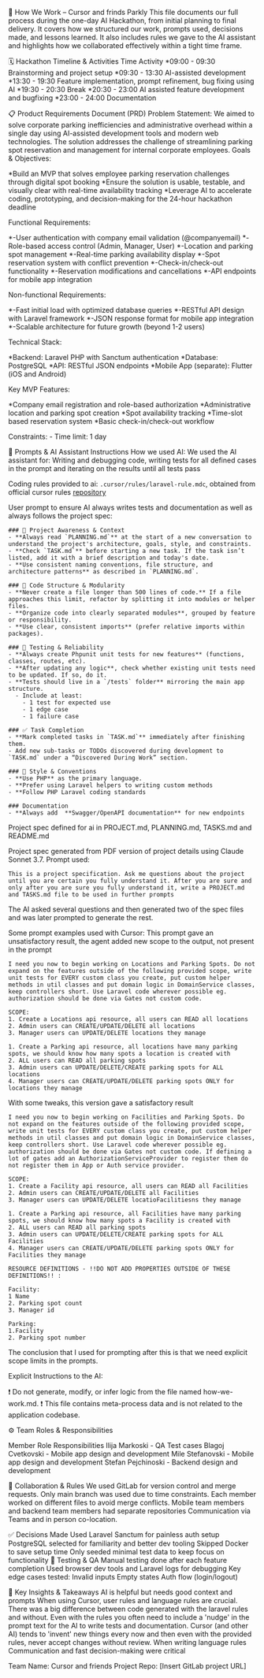 🧠 How We Work – Cursor and frinds Parkly 
This file documents our full process during the one-day AI Hackathon, from initial planning to final delivery. It covers how we structured our work, prompts used, decisions made, and lessons learned. It also includes rules we gave to the AI assistant and highlights how we collaborated effectively within a tight time frame.

🗓️ Hackathon Timeline & Activities
Time	Activity
*09:00 - 09:30	Brainstorming and project setup
*09:30 - 13:30 	AI-assisted development
*13:30 - 19:30	Feature implementation, prompt refinement, bug fixing using AI
*19:30 - 20:30	Break
*20:30 - 23:00   AI assisted feature development and bugfixing
*23:00 - 24:00   Documentation

📋 Product Requirements Document (PRD)
Problem Statement:
We aimed to solve corporate parking inefficiencies and administrative overhead within a single day using AI-assisted development tools and modern web technologies. The solution addresses the challenge of streamlining parking spot reservation and management for internal corporate employees.
Goals & Objectives:

*Build an MVP that solves employee parking reservation challenges through digital spot booking
*Ensure the solution is usable, testable, and visually clear with real-time availability tracking
*Leverage AI to accelerate coding, prototyping, and decision-making for the 24-hour hackathon deadline

Functional Requirements:

 *-User authentication with company email validation (@companyemail)
 *-Role-based access control (Admin, Manager, User)
 *-Location and parking spot management
 *-Real-time parking availability display
 *-Spot reservation system with conflict prevention
 *-Check-in/check-out functionality 
 *-Reservation modifications and cancellations
 *-API endpoints for mobile app integration

Non-functional Requirements:

*-Fast initial load with optimized database queries
*-RESTful API design with Laravel framework
*-JSON response format for mobile app integration
*-Scalable architecture for future growth (beyond 1-2 users)

Technical Stack:

*Backend: Laravel PHP with Sanctum authentication
*Database: PostgreSQL
*API: RESTful JSON endpoints
*Mobile App (separate): Flutter (iOS and Android)

Key MVP Features:

*Company email registration and role-based authorization
*Administrative location and parking spot creation
*Spot availability tracking
*Time-slot based reservation system
*Basic check-in/check-out workflow

Constraints: - Time limit: 1 day 

🤖 Prompts & AI Assistant Instructions
How we used AI: We used the AI assistant for: Writing and debugging code, writing tests for all defined cases in the prompt and iterating on the results until all tests pass

Coding rules provided to ai: `.cursor/rules/laravel-rule.mdc`, obtained from official cursor rules [repository](https://cursor.directory/laravel-cursor-rules)

User prompt to ensure AI always writes tests and documentation as well as always follows the project spec:

```
### 🔄 Project Awareness & Context
- **Always read `PLANNING.md`** at the start of a new conversation to understand the project's architecture, goals, style, and constraints.
- **Check `TASK.md`** before starting a new task. If the task isn’t listed, add it with a brief description and today's date.
- **Use consistent naming conventions, file structure, and architecture patterns** as described in `PLANNING.md`.

### 🧱 Code Structure & Modularity
- **Never create a file longer than 500 lines of code.** If a file approaches this limit, refactor by splitting it into modules or helper files.
- **Organize code into clearly separated modules**, grouped by feature or responsibility.
- **Use clear, consistent imports** (prefer relative imports within packages).

### 🧪 Testing & Reliability
- **Always create Phpunit unit tests for new features** (functions, classes, routes, etc).
- **After updating any logic**, check whether existing unit tests need to be updated. If so, do it.
- **Tests should live in a `/tests` folder** mirroring the main app structure.
  - Include at least:
    - 1 test for expected use
    - 1 edge case
    - 1 failure case

### ✅ Task Completion
- **Mark completed tasks in `TASK.md`** immediately after finishing them.
- Add new sub-tasks or TODOs discovered during development to `TASK.md` under a “Discovered During Work” section.

### 📎 Style & Conventions
- **Use PHP** as the primary language.
- **Prefer using Laravel helpers to writing custom methods
- **Follow PHP Laravel coding standards

### Documentation
- **Always add  **Swagger/OpenAPI documentation** for new endpoints
```

Project spec defined for ai in PROJECT.md, PLANNING.md, TASKS.md and README.md 

Project spec generated from PDF version of project details using Claude Sonnet 3.7. 
Prompt used:

```
This is a project specification. Ask me questions about the project until you are certain you fully understand it. After you are sure and only after you are sure you fully understand it, write a PROJECT.md and TASKS.md file to be used in further prompts
```

The AI asked several questions and then generated two of the spec files and was later prompted to generate the rest. 


Some prompt examples used with Cursor:
This prompt gave an unsatisfactory result, the agent added new scope to the output, not present in the prompt

```
I need you now to begin working on Locations and Parking Spots. Do not expand on the features outside of the following provided scope, write unit tests for EVERY custom class you create, put custom helper methods in util classes and put domain logic in DomainService classes, keep controllers short. Use Laravel code wherever possible eg. authorization should be done via Gates not custom code. 

SCOPE:
1. Create a Locations api resource, all users can READ all locations
2. Admin users can CREATE/UPDATE/DELETE all locations
3. Manager users can UPDATE/DELETE locations they manage

1. Create a Parking api resource, all locations have many parking spots, we should know how many spots a location is created with
2. ALL users can READ all parking spots
3. Admin users can UPDATE/DELETE/CREATE parking spots for ALL locations
4. Manager users can CREATE/UPDATE/DELETE parking spots ONLY for locations they manage
```

 With some tweaks, this version gave a satisfactory result

```
I need you now to begin working on Facilities and Parking Spots. Do not expand on the features outside of the following provided scope, write unit tests for EVERY custom class you create, put custom helper methods in util classes and put domain logic in DomainService classes, keep controllers short. Use Laravel code wherever possible eg. authorization should be done via Gates not custom code. If defining a lot of gates add an AuthorizationServiceProvider to register them do not register them in App or Auth service provider.

SCOPE:
1. Create a Facility api resource, all users can READ all Facilities
2. Admin users can CREATE/UPDATE/DELETE all Facilities
3. Manager users can UPDATE/DELETE locatioFacilitiesns they manage

1. Create a Parking api resource, all Facilities have many parking spots, we should know how many spots a Facility is created with
2. ALL users can READ all parking spots
3. Admin users can UPDATE/DELETE/CREATE parking spots for ALL Facilities
4. Manager users can CREATE/UPDATE/DELETE parking spots ONLY for Facilities they manage

RESOURCE DEFINITIONS - !!DO NOT ADD PROPERTIES OUTSIDE OF THESE DEFINITIONS!! :

Facility:
1 Name
2. Parking spot count
3. Manager id

Parking:
1.Facility 
2. Parking spot number
```
The conclusion that I used for prompting after this is that we need explicit scope limits in the prompts.


Explicit Instructions to the AI:

❗ Do not generate, modify, or infer logic from the file named how-we-work.md.
❗ This file contains meta-process data and is not related to the application codebase.

⚙️ Team Roles & Responsibilities

Member	Role	Responsibilities
Ilija Markoski - QA Test cases 
Blagoj Cvetkovski - Mobile app design and development
Mile Stefanovski - Mobile app design and development
Stefan Pejchinoski - Backend design and development

🔄 Collaboration & Rules
We used GitLab for version control and merge requests.
Only main branch was used due to time constraints.
Each member worked on different files to avoid merge conflicts.
Mobile team members and backend team members had separate repositories
Communication via Teams and in person co-location.

✅ Decisions Made
Used Laravel Sanctum for painless auth setup
PostgreSQL selected for familiarity and better dev tooling
Skipped Docker to save setup time
Only seeded minimal test data to keep focus on functionality
🧪 Testing & QA
Manual testing done after each feature completion
Used browser dev tools and Laravel logs for debugging
Key edge cases tested:
Invalid inputs
Empty states
Auth flow (login/logout)

📌 Key Insights & Takeaways
AI is helpful but needs good context and prompts
When using Cursor, user rules and language rules are crucial. There was a big difference between code generated with the laravel rules and without.
Even with the rules you often need to include a 'nudge' in the prompt text for the AI to write tests and documentation. 
Cursor (and other AI) tends to 'invent' new things every now and then even with the provided rules, never accept changes without review.
When writing language rules
Communication and fast decision-making were critical

Team Name: Cursor and friends
Project Repo: [Insert GitLab project URL]